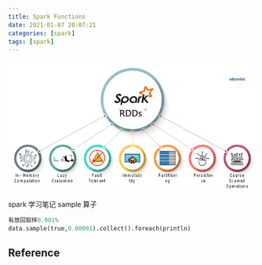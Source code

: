 ```yaml
---
title: Spark Functions 
date: 2021-01-07 20:07:21
categories: [spark]
tags: [spark]
---
```



<img src="/images/spark/spark-3.0-rdd-logo.png" width="550" alt="Spark RDD Feature" />

<!--more-->

spark 学习笔记 sample 算子


```python
有放回取样0.001%
data.sample(true,0.00001).collect().foreach(println)
```




## Reference

